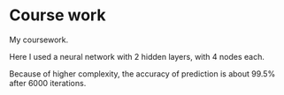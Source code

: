 # Course work
My coursework.

Here I used a neural network with 2 hidden layers, with 4 nodes each.

Because of higher complexity, the accuracy of prediction is about 99.5% after 6000 iterations.
